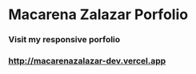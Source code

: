 # Macarena Zalazar Porfolio
### Visit my responsive porfolio
### http://macarenazalazar-dev.vercel.app 
